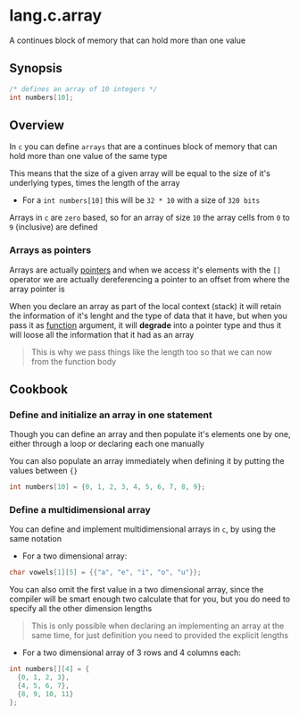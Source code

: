 # lang.c.array

A continues block of memory that can hold more than one value

## Synopsis

```c
/* defines an array of 10 integers */
int numbers[10];
```

## Overview

In `c` you can define `arrays` that are a continues block of memory
that can hold more than one value of the same type

This means that the size of a given array will be equal to the
size of it's underlying types, times the length of the array

- For a `int numbers[10]` this will be `32 * 10` with a size of `320 bits`

Arrays in `c` are `zero` based, so for an array of size `10` the
array cells from `0` to `9` (inclusive) are defined

### Arrays as pointers

Arrays are actually [pointers](./xl2p.md) and when we access it's elements
with the `[]` operator we are actually dereferencing a pointer
to an offset from where the array pointer is

When you declare an array as part of the local context (stack) it
will retain the information of it's lenght and the type of data that
it have, but when you pass it as [function](./nt45.md) argument, it will
**degrade** into a pointer type and thus it will loose all the
information that it had as an array

> This is why we pass things like the length too so that we can
> now from the function body

## Cookbook

### Define and initialize an array in one statement

Though you can define an array and then populate it's elements one by
one, either through a loop or declaring each one manually

You can also populate an array immediately when defining it by putting
the values between `{}`

```c
int numbers[10] = {0, 1, 2, 3, 4, 5, 6, 7, 8, 9};
```

### Define a multidimensional array

You can define and implement multidimensional arrays in `c`, by using
the same notation

- For a two dimensional array:

```c
char vowels[1][5] = {{"a", "e", "i", "o", "u"}};
```

You can also omit the first value in a two dimensional array, since the
compiler will be smart enough two calculate that for you, but you do need to
specify all the other dimension lengths

> This is only possible when declaring an implementing an array at the same
> time, for just definition you need to provided the explicit lengths

- For a two dimensional array of 3 rows and 4 columns each:

```c
int numbers[][4] = {
  {0, 1, 2, 3},
  {4, 5, 6, 7},
  {8, 9, 10, 11}
};
```
